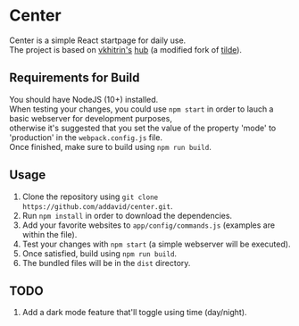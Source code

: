 Center
======
Center is a simple  React startpage for daily use.\
The project is based on [vkhitrin\'s](https://github.com/vkhitrin) [hub](https://github.com/vkhitrin/hub/) (a modified fork of [tilde](https://github.com/cadejscroggins/tilde)).


Requirements for Build
----------------------
You should have NodeJS (10+) installed.\
When testing your changes, you could use `npm start` in order to lauch a basic webserver for development purposes,\
otherwise it's suggested that you set the value of the property 'mode' to 'production' in the `webpack.config.js` file.\
Once finished, make sure to build using `npm run build`.

Usage
-----
1. Clone the repository using `git clone https://github.com/addavid/center.git`.
2. Run `npm install` in order to download the dependencies.
3. Add your favorite websites to `app/config/commands.js` (examples are within the file).
4. Test your changes with `npm start` (a simple webserver will be executed).
5. Once satisfied, build using `npm run build`.
6. The bundled files will be in the `dist` directory.

TODO
----
1. Add a dark mode feature that'll toggle using time (day/night).
